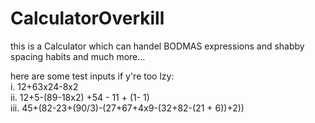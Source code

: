 # CalculatorOverkill
this is a Calculator which can handel BODMAS expressions and shabby spacing habits and much more...

here are some test inputs if y're too lzy: 
</br>
  i.   12+63x24-8x2
</br>
  ii.  12+5-(89-18x2)       +54 - 11 + (1- 1)
</br>
  iii. 45+(82-23+(90/3)-(27+67+4x9-(32+82-(21  + 6))+2))
